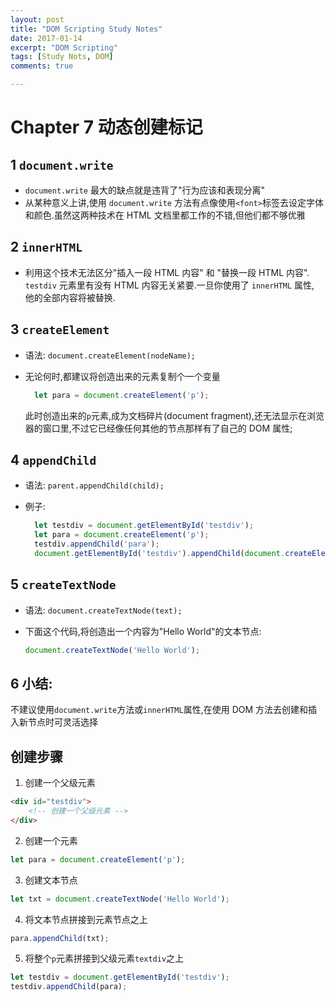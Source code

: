 ```yaml
---
layout: post
title: "DOM Scripting Study Notes"
date: 2017-01-14
excerpt: "DOM Scripting"
tags: [Study Nots, DOM]
comments: true

---
```


Chapter 7 动态创建标记
==

1 `document.write`
--
- `document.write` 最大的缺点就是违背了"行为应该和表现分离"
- 从某种意义上讲,使用 `document.write` 方法有点像使用`<font>`标签去设定字体和颜色.虽然这两种技术在 HTML 文档里都工作的不错,但他们都不够优雅

2 `innerHTML`
--
- 利用这个技术无法区分"插入一段 HTML 内容" 和 "替换一段 HTML 内容". `testdiv` 元素里有没有 HTML 内容无关紧要.一旦你使用了 `innerHTML` 属性, 他的全部内容将被替换.

3 `createElement`
--
- 语法: `document.createElement(nodeName);`
- 无论何时,都建议将创造出来的元素复制个一个变量

    ```javascript
      let para = document.createElement('p');
    ```

  此时创造出来的`p`元素,成为文档碎片(document fragment),还无法显示在浏览器的窗口里,不过它已经像任何其他的节点那样有了自己的 DOM 属性;

4 `appendChild`
--
- 语法: `parent.appendChild(child);`
- 例子:

    ```javascript
      let testdiv = document.getElementById('testdiv');
      let para = document.createElement('p');
      testdiv.appendChild('para');
      document.getElementById('testdiv').appendChild(document.createElement('p'));
    ```

5 `createTextNode`
--
- 语法: `document.createTextNode(text);`
- 下面这个代码,将创造出一个内容为"Hello World"的文本节点:

  ```javascript
  document.createTextNode('Hello World');
  ```

6 小结:
--
  不建议使用`document.write`方法或`innerHTML`属性,在使用 DOM 方法去创建和插入新节点时可灵活选择

  创建步骤
  --
  1. 创建一个父级元素

  ```html
  <div id="testdiv">
      <!-- 创建一个父级元素 -->
  </div>
  ```

  2. 创建一个元素

  ```javascript
  let para = document.createElement('p');
  ```

  3. 创建文本节点

  ```javascript
  let txt = document.createTextNode('Hello World');
  ```

  4. 将文本节点拼接到元素节点之上

  ```javascript
  para.appendChild(txt);
  ```

  5. 将整个`p`元素拼接到父级元素`textdiv`之上

  ```javascript
  let testdiv = document.getElementById('testdiv');
  testdiv.appendChild(para);
  ```
